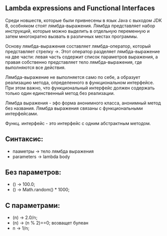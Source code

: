 ## Lambda expressions and Functional Interfaces

Среди новшеств, которые были привнесены в язык Java с выходом JDK 8, особняком стоят лямбда-выражения. Лямбда представляет набор инструкций, которые можно выделить в отдельную переменную и затем многократно вызвать в различных местах программы.

Основу лямбда-выражения составляет лямбда-оператор, который представляет стрелку ->. Этот оператор разделяет лямбда-выражение на две части: левая часть содержит список параметров выражения, а правая собственно представляет тело лямбда-выражения, где выполняются все действия.

Лямбда-выражение не выполняется само по себе, а образует реализацию метода, определенного в функциональном интерфейсе. При этом важно, что функциональный интерфейс должен содержать только один единственный метод без реализации.

Лямбда выражения - эфо форма анонимного класса, анонимный метод без названия.
Лямбда выражения связаны с функциональными интерфейсами.

Функц. интерфейс - это интерфейс с одним абстрактным методом.

## Синтаксис:
- пааметры -> тело лямбда выражения
- parameters -> lambda body

## Без параметров:
- () -> 100.0;
- () -> Math.random() * 1000;
        
## C параметрами:
- (n) -> 2.0/n;
- (n) -> (n % 2)==0; возващет булеан
- n -> 1/n;
